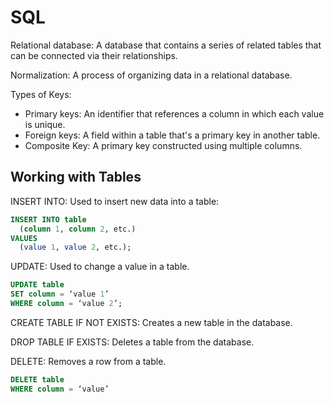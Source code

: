 # SQL
Relational database: A database that contains a series of related tables that can be connected via their relationships.

Normalization: A process of organizing data in a relational database.

Types of Keys:
- Primary keys: An identifier that references a column in which each value is unique.
- Foreign keys: A field within a table that's a primary key in another table.
- Composite Key: A primary key constructed using multiple columns.

## Working with Tables
INSERT INTO: Used to insert new data into a table:
```sql
INSERT INTO table
  (column 1, column 2, etc.)
VALUES
  (value 1, value 2, etc.);
```
UPDATE: Used to change a value in a table.
```sql
UPDATE table
SET column = ‘value 1’
WHERE column = ‘value 2’;
```
CREATE TABLE IF NOT EXISTS: Creates a new table in the database.

DROP TABLE IF EXISTS: Deletes a table from the database.

DELETE: Removes a row from a table.
```sql
DELETE table
WHERE column = ‘value’
```

